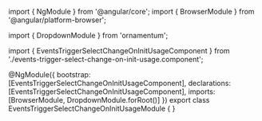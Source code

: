 import { NgModule } from '@angular/core';
import { BrowserModule } from '@angular/platform-browser';
  
import { DropdownModule } from 'ornamentum';
  
import { EventsTriggerSelectChangeOnInitUsageComponent } from './events-trigger-select-change-on-init-usage.component';

@NgModule({
 bootstrap: [EventsTriggerSelectChangeOnInitUsageComponent],
 declarations: [EventsTriggerSelectChangeOnInitUsageComponent],
 imports: [BrowserModule, DropdownModule.forRoot()]
})
export class EventsTriggerSelectChangeOnInitUsageModule {
}
